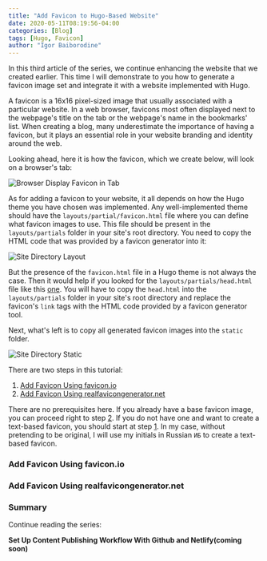 ```yaml
---
title: "Add Favicon to Hugo-Based Website"
date: 2020-05-11T08:19:56-04:00
categories: [Blog]
tags: [Hugo, Favicon]
author: "Igor Baiborodine"
---
```


In this third article of the series, we continue enhancing the website that we created earlier. This time I will demonstrate to you how to generate a favicon image set and integrate it with a website implemented with Hugo.

<!--more-->

A favicon is a 16x16 pixel-sized image that usually associated with a particular website. In a web browser, favicons most often displayed next to the webpage's title on the tab or the webpage's name in the bookmarks' list. When creating a blog, many underestimate the importance of having a favicon, but it plays an essential role in your website branding and identity around the web.

Looking ahead, here it is how the favicon, which we create below, will look on a browser's tab:

![Browser Display Favicon in Tab](/img/content/article/add-favicon-to-hugo-based-website/prod-display-favicon.png)

As for adding a favicon to your website, it all depends on how the Hugo theme you have chosen was implemented. Any well-implemented theme should have the `layouts/partial/favicon.html` file where you can define what favicon images to use. This file should be present in the `layouts/partials` folder in your site's root directory. You need to copy the HTML code that was provided by a favicon generator into it:

![Site Directory Layout](/img/content/article/add-favicon-to-hugo-based-website/site-directory-layout.png)

But the presence of the `favicon.html` file in a Hugo theme is not always the case. Then it would help if you looked for the `layouts/partials/head.html` file like this [one](https://github.com/lxndrblz/anatole/blob/master/layouts/partials/head.html). You will have to copy the `head.html` into the `layouts/partials` folder in your site's root directory and replace the favicon's `link` tags with the HTML code provided by a favicon generator tool.

Next, what's left is to copy all generated favicon images into the `static` folder.

![Site Directory Static](/img/content/article/add-favicon-to-hugo-based-website/site-directory-static.png)

There are two steps in this tutorial:

1. [Add Favicon Using favicon.io](#add-favicon-using-faviconio)
2. [Add Favicon Using realfavicongenerator.net](#add-favicon-using-realfavicongeneratornet)

There are no prerequisites here. If you already have a base favicon image, you can proceed right to step [2](#add-favicon-using-realfavicongeneratornet). If you do not have one and want to create a text-based favicon, you should start at step [1](#add-favicon-using-faviconio). In my case, without pretending to be original, I will use my initials in Russian `ИБ` to create a text-based favicon.

### Add Favicon Using favicon.io

### Add Favicon Using realfavicongenerator.net

### Summary

Continue reading the series:

**Set Up Content Publishing Workflow With Github and Netlify(coming soon)**

